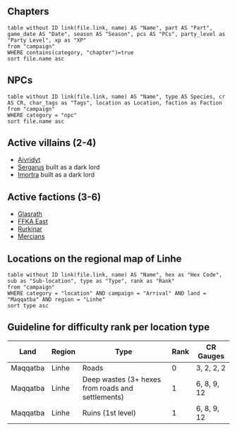 ## Chapters

```dataview
table without ID link(file.link, name) AS "Name", part AS "Part", game_date AS "Date", season AS "Season", pcs AS "PCs", party_level as "Party Level", xp as "XP"
from "campaign"
WHERE contains(category, "chapter")=true
sort file.name asc
```


## NPCs

```dataview
table without ID link(file.link, name) AS "Name", type AS Species, cr AS CR, char_tags as "Tags", location as Location, faction as Faction
from "campaign"
WHERE category = "npc"
sort file.name asc
```


## Active villains (2-4)

- [Aivridyt](../../npcs/aivridyt.md)
- [Sergarus](../../npcs/sergarus.md) built as a dark lord
- [Imortra](../../npcs/imortra.md) built as a dark lord

## Active factions (3-6)

- [Glasrath](../../factions/glasrath.md)
- [FFKA East](../../factions/ffkaEast.md)
- [Rurkinar](../../factions/rurkinar.md)
- [Mercians](../../factions/mercians.md)

## Locations on the regional map of Linhe

```dataview
table without ID link(file.link, name) AS "Name", hex as "Hex Code", sub as "Sub-location", type as "Type", rank as "Rank"
from "campaign"
WHERE category = "location" AND campaign = "Arrival" AND land = "Maqqatba" AND region = "Linhe"
sort type asc
```


## Guideline for difficulty rank per location type

| Land     | Region | Type                                              | Rank | CR Gauges   |
| -------- | ------ | ------------------------------------------------- | ---- | ----------- |
| Maqqatba | Linhe  | Roads                                             | 0    | 3, 2, 2, 2  |
| Maqqatba | Linhe  | Deep wastes (3+ hexes from roads and settlements) | 1    | 6, 8, 9, 12 |
| Maqqatba | Linhe  | Ruins (1st level)                                 | 1    | 6, 8, 9, 12 |

